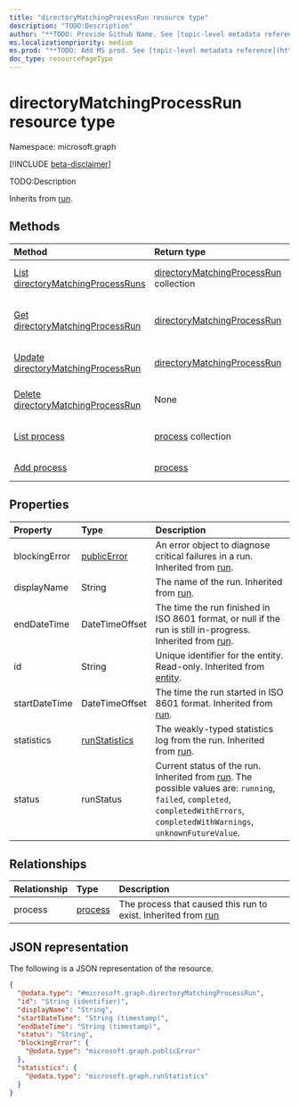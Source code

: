 ```yaml
---
title: "directoryMatchingProcessRun resource type"
description: "TODO:Description"
author: "**TODO: Provide Github Name. See [topic-level metadata reference](https://msgo.azurewebsites.net/add/document/guidelines/metadata.html#topic-level-metadata)**"
ms.localizationpriority: medium
ms.prod: "**TODO: Add MS prod. See [topic-level metadata reference](https://msgo.azurewebsites.net/add/document/guidelines/metadata.html#topic-level-metadata)**"
doc_type: resourcePageType
---
```


# directoryMatchingProcessRun resource type

Namespace: microsoft.graph

[!INCLUDE [beta-disclaimer](../../includes/beta-disclaimer.md)]

TODO:Description


Inherits from [run](../resources/run.md).

## Methods
|Method|Return type|Description|
|:---|:---|:---|
|[List directoryMatchingProcessRuns](../api/directorymatchingprocessrun-list.md)|[directoryMatchingProcessRun](../resources/directorymatchingprocessrun.md) collection|Get a list of the [directoryMatchingProcessRun](../resources/directorymatchingprocessrun.md) objects and their properties.|
|[Get directoryMatchingProcessRun](../api/directorymatchingprocessrun-get.md)|[directoryMatchingProcessRun](../resources/directorymatchingprocessrun.md)|Read the properties and relationships of a [directoryMatchingProcessRun](../resources/directorymatchingprocessrun.md) object.|
|[Update directoryMatchingProcessRun](../api/directorymatchingprocessrun-update.md)|[directoryMatchingProcessRun](../resources/directorymatchingprocessrun.md)|Update the properties of a [directoryMatchingProcessRun](../resources/directorymatchingprocessrun.md) object.|
|[Delete directoryMatchingProcessRun](../api/directorymatchingprocessrun-delete.md)|None|Deletes a [directoryMatchingProcessRun](../resources/directorymatchingprocessrun.md) object.|
|[List process](../api/directorymatchingprocessrun-list-process.md)|[process](../resources/process.md) collection|Get the process resources from the process navigation property.|
|[Add process](../api/directorymatchingprocessrun-post-process.md)|[process](../resources/process.md)|Add process by posting to the process collection.|

## Properties
|Property|Type|Description|
|:---|:---|:---|
|blockingError|[publicError](../resources/publicerror.md)|An error object to diagnose critical failures in a run. Inherited from [run](../resources/run.md).|
|displayName|String|The name of the run. Inherited from [run](../resources/run.md).|
|endDateTime|DateTimeOffset|The time the run finished in ISO 8601 format, or null if the run is still in-progress. Inherited from [run](../resources/run.md).|
|id|String|Unique identifier for the entity. Read-only. Inherited from [entity](../resources/entity.md).|
|startDateTime|DateTimeOffset|The time the run started in ISO 8601 format. Inherited from [run](../resources/run.md).|
|statistics|[runStatistics](../resources/runstatistics.md)|The weakly-typed statistics log from the run. Inherited from [run](../resources/run.md).|
|status|runStatus|Current status of the run. Inherited from [run](../resources/run.md). The possible values are: `running`, `failed`, `completed`, `completedWithErrors`, `completedWithWarnings`, `unknownFutureValue`.|

## Relationships
|Relationship|Type|Description|
|:---|:---|:---|
|process|[process](../resources/process.md)|The process that caused this run to exist. Inherited from [run](../resources/run.md)|

## JSON representation
The following is a JSON representation of the resource.
<!-- {
  "blockType": "resource",
  "keyProperty": "id",
  "@odata.type": "microsoft.graph.directoryMatchingProcessRun",
  "baseType": "microsoft.industryData.run",
  "openType": false
}
-->
``` json
{
  "@odata.type": "#microsoft.graph.directoryMatchingProcessRun",
  "id": "String (identifier)",
  "displayName": "String",
  "startDateTime": "String (timestamp)",
  "endDateTime": "String (timestamp)",
  "status": "String",
  "blockingError": {
    "@odata.type": "microsoft.graph.publicError"
  },
  "statistics": {
    "@odata.type": "microsoft.graph.runStatistics"
  }
}
```

